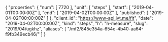 {
  "properties": {
    "num": [
      7720
    ],
    "unit": [
      "steps"
    ],
    "start": [
      "2019-04-01T00:00:00Z"
    ],
    "end": [
      "2019-04-02T00:00:00Z"
    ],
    "published": [
      "2019-04-02T00:00:00Z"
    ]
  },
  "client_id": "https://www-api.jvt.me/fit",
  "date": "2019-04-02T00:00:00Z",
  "kind": "steps",
  "h": "h-measure",
  "slug": "2019/04/ugkhz",
  "aliases": [
    "/mf2/845e354a-654e-4b40-aa64-f9fb349ecb46/"
  ]
}
